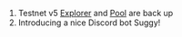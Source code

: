 1. Testnet v5 [Explorer](https://1explorer-testnet.cryptozeny.com/) and [Pool](https://1pool-testnet.cryptozeny.com/) are back up
2. Introducing a nice Discord bot Suggy!
